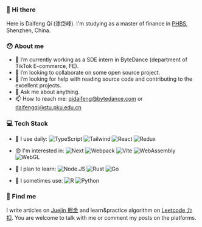 ### 👋 Hi there

Here is Daifeng Qi (漆岱峰). I'm studying as a master of finance in [PHBS](https://english.phbs.pku.edu.cn/), Shenzhen, China.

### 😯 About me
- 🔭 I’m currently working as a SDE intern in ByteDance (department of TikTok E-commerce, FE).
- 👯 I’m looking to collaborate on some open source project.
- 🤔 I’m looking for help with reading source code and contributing to the excellent projects.
- 💬 Ask me about anything.
- 📫 How to reach me: qidaifeng@bytedance.com or daifengqi@stu.pku.edu.cn

### 💻 Tech Stack
- 🚀 I use daily:
  ![TypeScript](https://img.shields.io/badge/-TypeScript-black?style=plastic&logo=TypeScript)
  ![Tailwind](https://img.shields.io/badge/-tailwindcss-black?style=plastic&logo=tailwindcss)
  ![React](https://img.shields.io/badge/-React-black?style=plastic&logo=React)
  ![Redux](https://img.shields.io/badge/-Redux-black?style=plastic&logo=Redux)
  
- 😍 I'm interested in:
  ![Next](https://img.shields.io/badge/-Next.js-black?style=plastic&logo=Next.js)
  ![Webpack](https://img.shields.io/badge/-webpack-black?style=plastic&logo=webpack)
  ![Vite](https://img.shields.io/badge/-vite-black?style=plastic&logo=vite)
  ![WebAssembly](https://img.shields.io/badge/-WebAssembly-black?style=plastic&logo=WebAssembly)
  ![WebGL](https://img.shields.io/badge/-webgl-black?style=plastic&logo=webgl)
  
- 🌱 I plan to learn:
  ![Node.JS](https://img.shields.io/badge/-Node.JS-black?style=plastic&logo=Node.js)
  ![Rust](https://img.shields.io/badge/-Rust-black?style=plastic&logo=Rust)
  ![Go](https://img.shields.io/badge/-Go-black?style=plastic&logo=Go)
  
- 🙋 I sometimes use:
  ![R](https://img.shields.io/badge/-R-black?style=plastic&logo=R)
  ![Python](https://img.shields.io/badge/-python-black?style=plastic&logo=python)
  
### 📖 Find me
I write articles on [Juejin 掘金](https://juejin.cn/user/3782750303954903) and learn&practice algorithm on [Leetcode 力扣](https://leetcode-cn.com/u/cescdf/). You are welcome to talk with me or comment my posts on the platforms.
